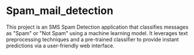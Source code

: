 # Spam_mail_detection
This project is an SMS Spam Detection application that classifies messages as "Spam" or "Not Spam" using a machine learning model. It leverages text preprocessing techniques and a pre-trained classifier to provide instant predictions via a user-friendly web interface.
